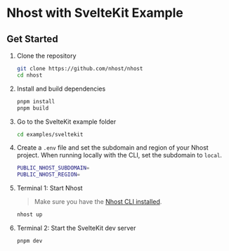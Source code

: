 # Nhost with SvelteKit Example

## Get Started

1. Clone the repository

   ```sh
   git clone https://github.com/nhost/nhost
   cd nhost
   ```

2. Install and build dependencies

   ```sh
   pnpm install
   pnpm build
   ```

3. Go to the SvelteKit example folder

   ```sh
   cd examples/sveltekit
   ```

4. Create a `.env` file and set the subdomain and region of your Nhost project. When running locally with the CLI, set the subdomain to `local`.

   ```sh
   PUBLIC_NHOST_SUBDOMAIN=
   PUBLIC_NHOST_REGION=
   ```

5. Terminal 1: Start Nhost

   > Make sure you have the [Nhost CLI installed](https://docs.nhost.io/platform/cli).

   ```sh
   nhost up
   ```

6. Terminal 2: Start the SvelteKit dev server

   ```sh
   pnpm dev
   ```
